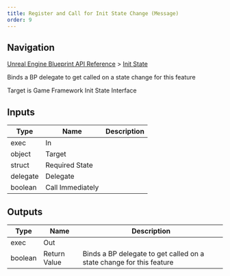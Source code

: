 ```yaml
---
title: Register and Call for Init State Change (Message)
order: 9
---
```

## Navigation

[Unreal Engine Blueprint API Reference](https://dev.epicgames.com/documentation/en-us/unreal-engine/BlueprintAPI) > [Init State](https://dev.epicgames.com/documentation/en-us/unreal-engine/BlueprintAPI/InitState)

Binds a BP delegate to get called on a state change for this feature

Target is Game Framework Init State Interface

## Inputs

| Type | Name | Description |
| --- | --- | --- |
| exec | In |  |
| object | Target |  |
| struct | Required State |  |
| delegate | Delegate |  |
| boolean | Call Immediately |  |

## Outputs

| Type | Name | Description |
| --- | --- | --- |
| exec | Out |  |
| boolean | Return Value | Binds a BP delegate to get called on a state change for this feature |
